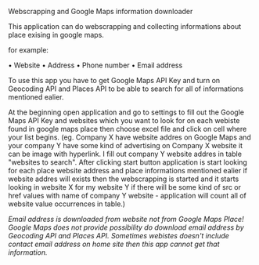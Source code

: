 Webscrapping and Google Maps information downloader 

This application can do webscrapping and collecting informations about place exising in google maps.

for example:

  • Website
  • Address 
  • Phone number
  • Email address

To use this app you have to get Google Maps API Key and turn on Geocoding API and Places API to be able to search for all of informations mentioned ealier. 

At the beginning open application and go to settings to fill out the Google Maps API Key and websites which you want to look for on each webiste found in google maps place then choose excel file and click on cell where your list begins. 
(eg. Company X have website addres on Google Maps and your company Y have some kind of advertising on Company X website it can be image with hyperlink. I fill out company Y website addres in table "websites to search".
After clicking start button application is start looking for each place website address and place informations mentioned ealier if website addres will exists then the webscrapping is started and it starts looking in website X for my website Y if there will be some kind of src or href values with name of company Y website - application will count all of website value occurrences in table.)

*Email address is downloaded from website not from Google Maps Place! Google Maps does not provide possibility do download email address by Geocoding API and Places API.
Sometimes webistes doesn't include contact email address on home site then this app cannot get that information.*
 
